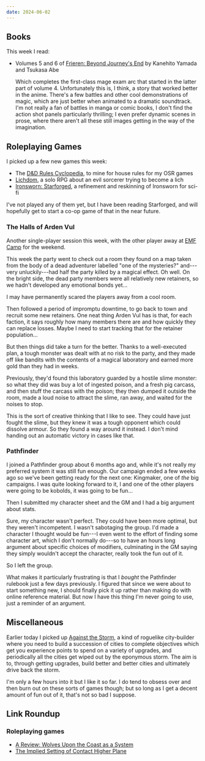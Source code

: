 ```yaml
---
date: 2024-06-02
---
```


## Books

This week I read:

- Volumes 5 and 6 of [Frieren: Beyond Journey's End][] by Kanehito Yamada and Tsukasa Abe

  Which completes the first-class mage exam arc that started in the latter part
  of volume 4.  Unfortunately this is, I think, a story that worked better in
  the anime.  There's a few battles and other cool demonstrations of magic,
  which are just better when animated to a dramatic soundtrack.  I'm not really
  a fan of battles in manga or comic books, I don't find the action shot panels
  particularly thrilling; I even prefer dynamic scenes in prose, where there
  aren't all these still images getting in the way of the imagination.

[Frieren: Beyond Journey's End]: https://en.wikipedia.org/wiki/Frieren


## Roleplaying Games

I picked up a few new games this week:

- The [D&D Rules Cyclopedia][], to mine for house rules for my OSR games
- [Lichdom][], a solo RPG about an evil sorcerer trying to become a lich
- [Ironsworn: Starforged][], a refinement and reskinning of Ironsworn for sci-fi

I've not played any of them yet, but I have been reading Starforged, and will
hopefully get to start a co-op game of that in the near future.

[D&D Rules Cyclopedia]: https://en.wikipedia.org/wiki/Dungeons_%26_Dragons_Rules_Cyclopedia
[Lichdom]: https://www.drivethrurpg.com/en/product/399971/Lichdom--A-solo-RPG-about-the-perilous-journey-of-a-sorcerer-towards-immortality
[Ironsworn: Starforged]: https://www.ironswornrpg.com/

### The Halls of Arden Vul

Another single-player session this week, with the other player away at [EMF
Camp][] for the weekend.

This week the party went to check out a room they found on a map taken from the
body of a dead adventurer labelled "one of the mysteries?" and---very
unluckily---had half the party killed by a magical effect.  Oh well.  On the
bright side, the dead party members were all relatively new retainers, so we
hadn't developed any emotional bonds yet...

I may have permanently scared the players away from a cool room.

Then followed a period of impromptu downtime, to go back to town and recruit
some new retainers.  One neat thing Arden Vul has is that, for each faction, it
says roughly how many members there are and how quickly they can replace losses.
Maybe I need to start tracking that for the retainer population...

But then things did take a turn for the better.  Thanks to a well-executed plan,
a tough monster was dealt with at no risk to the party, and they made off like
bandits with the contents of a magical laboratory and earned more gold than they
had in weeks.

Previously, they'd found this laboratory guarded by a hostile slime monster: so
what they did was buy a lot of ingested poison, and a fresh pig carcass, and
then stuff the carcass with the poison; they then dumped it outside the room,
made a loud noise to attract the slime, ran away, and waited for the noises to
stop.

This is the sort of creative thinking that I like to see.  They could have just
fought the slime, but they knew it was a tough opponent which could dissolve
armour.  So they found a way around it instead.  I don't mind handing out an
automatic victory in cases like that.

[EMF Camp]: https://www.emfcamp.org/

### Pathfinder

I joined a Pathfinder group about 6 months ago and, while it's not really my
preferred system it was still fun enough.  Our campaign ended a few weeks ago so
we've been getting ready for the next one: Kingmaker, one of *the* big
campaigns.  I was quite looking forward to it, I and one of the other players
were going to be kobolds, it was going to be fun...

Then I submitted my character sheet and the GM and I had a big argument about
stats.

Sure, my character wasn't perfect.  They could have been more optimal, but they
weren't incompetent.  I wasn't sabotaging the group.  I'd made a character I
thought would be fun---I even went to the effort of finding some character art,
which I don't normally do---so to have an hours long argument about specific
choices of modifiers, culminating in the GM saying they simply wouldn't accept
the character, really took the fun out of it.

So I left the group.

What makes it particularly frustrating is that I *bought* the Pathfinder
rulebook just a few days previously.  I figured that since we were about to
start something new, I should finally pick it up rather than making do with
online reference material.  But now I have this thing I'm never going to use,
just a reminder of an argument.


## Miscellaneous

Earlier today I picked up [Against the Storm][], a kind of roguelike
city-builder where you need to build a succession of cities to complete
objectives which get you experience points to spend on a variety of upgrades,
and periodically all the cities get wiped out by the eponymous storm.  The aim
is to, through getting upgrades, build better and better cities and ultimately
drive back the storm.

I'm only a few hours into it but I like it so far.  I do tend to obsess over and
then burn out on these sorts of games though; but so long as I get a decent
amount of fun out of it, that's not so bad I suppose.

[Against the Storm]: https://store.steampowered.com/app/1336490/Against_the_Storm/


## Link Roundup

### Roleplaying games

- [A Review: Wolves Upon the Coast as a System](https://reaverswutc.bearblog.dev/a-review-wolves-upon-the-coast-as-a-system/)
- [The Implied Setting of Contact Higher Plane](https://arch-brick.blogspot.com/2024/02/the-implied-setting-of-contact-higher.html)
